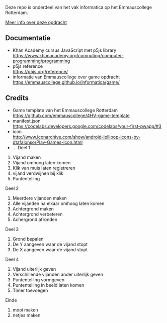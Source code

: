Deze repo is onderdeel van het vak informatica op het Emmauscollege Rotterdam.

[Meer info over deze opdracht](https://informatica.emmauscollege.nl/)

## Documentatie
- Khan Academy cursus JavaScript met p5js library <br>
https://www.khanacademy.org/computing/computer-programming/programming
- p5js reference <br>
https://p5js.org/reference/
- informatie van Emmauscollege over game opdracht <br>
https://emmauscollege.github.io/informatica/game/

## Credits
- Game template van het Emmauscollege Rotterdam <br>
        https://github.com/emmauscollege/4HV-game-template
- manifest.json <br>
        https://codelabs.developers.google.com/codelabs/your-first-pwapp/#3
- icon <br>
        http://www.iconarchive.com/show/android-lollipop-icons-by-dtafalonso/Play-Games-icon.html
- ...
Deel 1

1. Vijand maken
2. Vijand omhoog laten komen
3. Klik van muis laten registreren
4. vijand verdwijnen bij klik
5. Puntentelling

Deel 2

1. Meerdere vijanden maken
2. Alle vijanden na elkaar omhoog laten komen
3. Achtergrond maken
4. Achtergrond verbeteren
5. Achergrond afronden

Deel 3

1. Grond bepalen
2. De Y aangeven waar de vijand stopt
3. De X aangeven waar de vijand stopt


Deel 4

1. Vijand uiterlijk geven
2. Verschillende vijanden ander uiterlijk geven
3. Puntentelling vormgeven
4. Puntentelling in beeld laten komen
5. Timer toevoegen


Einde

1. mooi maken
2. netjes maken